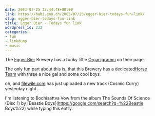 ```yaml
---
date: 2003-07-25 15:44:48+00:00
link: https://habi.gna.ch/2003/07/25/egger-bier-todays-fun-link/
slug: egger-bier-todays-fun-link
title: Egger Bier - Todays fun link
wordpress_id: 232
categories:
- fun
- linkdump
- music
---
```


The [Egger Bier](http://www.eggerbier.ch/) Brewery has a funky little [Organigramm](http://www.eggerbier.ch/images+text/Mitarbeiter/organigramm.htm) on their page.  

The only fun part about this is, that this Brewery has a dedicated[Horse Team](http://www.eggerbier.ch/images+text/Mitarbeiter/pferdeneu.htm) with three a nice gal and some cool boys.  


oh, and [filewile.com](http://filewile.com/filewile.php) has just uploaded a new track (Cosmic Curry) yesterday night...





I'm listening to Bodhisattva Vow from the album The Sounds Of Science (Disc 1) by [Beastie Boys](https://google.com/search?q=%22Beastie Boys%22) while typing this entry.
